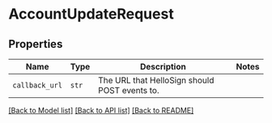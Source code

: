 # AccountUpdateRequest



## Properties

| Name | Type | Description | Notes |
| ---- | ---- | ----------- | ----- |
| `callback_url` | ```str``` |  The URL that HelloSign should POST events to.  |  |


[[Back to Model list]](../README.md#documentation-for-models) [[Back to API list]](../README.md#documentation-for-api-endpoints) [[Back to README]](../README.md)


